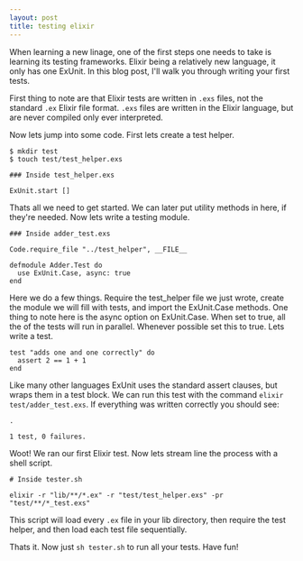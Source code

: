 ```yaml
---
layout: post
title: testing elixir
---
```

When learning a new linage, one of the first steps one needs to take is
learning its testing frameworks.  Elixir being a relatively new language, it
only has one ExUnit.  In this blog post, I'll walk you through writing your
first tests.

First thing to note are that Elixir tests are written in `.exs` files, not the
standard `.ex` Elixir file format.  `.exs` files are written in the Elixir
language, but are never compiled only ever interpreted.  

Now lets jump into some code.  First lets create a test helper.

    $ mkdir test
    $ touch test/test_helper.exs

    ### Inside test_helper.exs

    ExUnit.start []

Thats all we need to get started.  We can later put utility methods in here, if
they're needed.  Now lets write a testing module.

    ### Inside adder_test.exs

    Code.require_file "../test_helper", __FILE__

    defmodule Adder.Test do
      use ExUnit.Case, async: true
    end

Here we do a few things.  Require the test\_helper file we just wrote, create
the module we will fill with tests, and import the ExUnit.Case methods.  One
thing to note here is the async option on ExUnit.Case.  When set to true, all
the of the tests will run in parallel.  Whenever possible set this to true. Lets
write a test.

    test "adds one and one correctly" do
      assert 2 == 1 + 1
    end

Like many other languages ExUnit uses the standard assert clauses, but wraps
them in a test block. We can run this test with the command `elixir
test/adder_test.exs`.  If everything was written correctly you should see:

    .

    1 test, 0 failures.

Woot! We ran our first Elixir test.  Now lets stream line the process with
a shell script. 

    # Inside tester.sh

    elixir -r "lib/**/*.ex" -r "test/test_helper.exs" -pr "test/**/*_test.exs"

This script will load every `.ex` file in your lib directory, then require the
test helper, and then load each test file sequentially.

Thats it.  Now just `sh tester.sh` to run all your tests.  Have fun!
